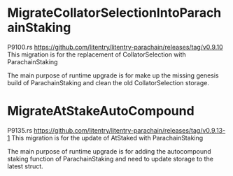#  MigrateCollatorSelectionIntoParachainStaking
P9100.rs
https://github.com/litentry/litentry-parachain/releases/tag/v0.9.10
This migration is for the replacement of CollatorSelection with ParachainStaking

The main purpose of runtime upgrade is for make up the missing genesis build of ParachainStaking and clean the old CollatorSelection storage.

# MigrateAtStakeAutoCompound
P9135.rs
https://github.com/litentry/litentry-parachain/releases/tag/v0.9.13-1
This migration is for the update of AtStaked with ParachainStaking

The main purpose of runtime upgrade is for adding the autocompound staking function of ParachainStaking and need to update storage to the latest struct.